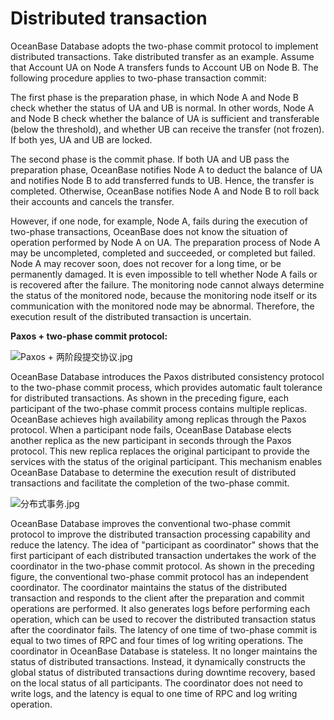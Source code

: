 Distributed transaction 
============================================



OceanBase Database adopts the two-phase commit protocol to implement distributed transactions. Take distributed transfer as an example. Assume that Account UA on Node A transfers funds to Account UB on Node B. The following procedure applies to two-phase transaction commit:

The first phase is the preparation phase, in which Node A and Node B check whether the status of UA and UB is normal. In other words, Node A and Node B check whether the balance of UA is sufficient and transferable (below the threshold), and whether UB can receive the transfer (not frozen). If both yes, UA and UB are locked.

The second phase is the commit phase. If both UA and UB pass the preparation phase, OceanBase notifies Node A to deduct the balance of UA and notifies Node B to add transferred funds to UB. Hence, the transfer is completed. Otherwise, OceanBase notifies Node A and Node B to roll back their accounts and cancels the transfer.

However, if one node, for example, Node A, fails during the execution of two-phase transactions, OceanBase does not know the situation of operation performed by Node A on UA. The preparation process of Node A may be uncompleted, completed and succeeded, or completed but failed. Node A may recover soon, does not recover for a long time, or be permanently damaged. It is even impossible to tell whether Node A fails or is recovered after the failure. The monitoring node cannot always determine the status of the monitored node, because the monitoring node itself or its communication with the monitored node may be abnormal. Therefore, the execution result of the distributed transaction is uncertain.

**Paxos + two-phase commit protocol:** 

![Paxos + 两阶段提交协议.jpg](https://help-static-aliyun-doc.aliyuncs.com/assets/img/en-US/0406460261/p184505.jpg "Paxos + 两阶段提交协议.jpg")

OceanBase Database introduces the Paxos distributed consistency protocol to the two-phase commit process, which provides automatic fault tolerance for distributed transactions. As shown in the preceding figure, each participant of the two-phase commit process contains multiple replicas. OceanBase achieves high availability among replicas through the Paxos protocol. When a participant node fails, OceanBase Database elects another replica as the new participant in seconds through the Paxos protocol. This new replica replaces the original participant to provide the services with the status of the original participant. This mechanism enables OceanBase Database to determine the execution result of distributed transactions and facilitate the completion of the two-phase commit.

![分布式事务.jpg](https://help-static-aliyun-doc.aliyuncs.com/assets/img/en-US/0406460261/p184506.jpg "分布式事务.jpg")

OceanBase Database improves the conventional two-phase commit protocol to improve the distributed transaction processing capability and reduce the latency. The idea of "participant as coordinator" shows that the first participant of each distributed transaction undertakes the work of the coordinator in the two-phase commit protocol. As shown in the preceding figure, the conventional two-phase commit protocol has an independent coordinator. The coordinator maintains the status of the distributed transaction and responds to the client after the preparation and commit operations are performed. It also generates logs before performing each operation, which can be used to recover the distributed transaction status after the coordinator fails. The latency of one time of two-phase commit is equal to two times of RPC and four times of log writing operations. The coordinator in OceanBase Database is stateless. It no longer maintains the status of distributed transactions. Instead, it dynamically constructs the global status of distributed transactions during downtime recovery, based on the local status of all participants. The coordinator does not need to write logs, and the latency is equal to one time of RPC and log writing operation.
